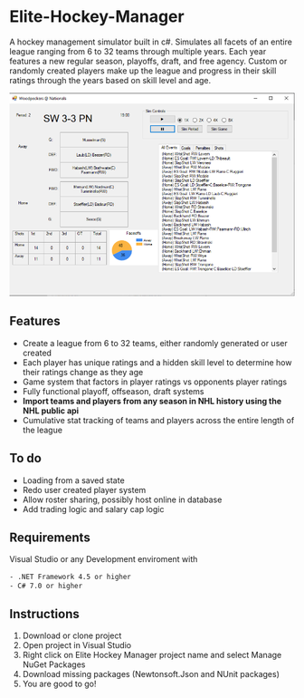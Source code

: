 # Elite-Hockey-Manager
A hockey management simulator built in c#. Simulates all facets of an entire league ranging from 6 to 32 teams through multiple years. Each year features a new regular season, playoffs, draft, and free agency. Custom or randomly created players make up the league and progress in their skill ratings through the years based on skill level and age.

![Game Image](Elite%20Hockey%20Manager/Elite%20Hockey%20Manager/Screenshots/gameScreenshot.png)
## Features
- Create a league from 6 to 32 teams, either randomly generated or user created
- Each player has unique ratings and a hidden skill level to determine how their ratings change as they age
- Game system that factors in player ratings vs opponents player ratings
- Fully functional playoff, offseason, draft systems
- **Import teams and players from any season in NHL history using the NHL public api**
- Cumulative stat tracking of teams and players across the entire length of the league

## To do
- Loading from a saved state
- Redo user created player system
- Allow roster sharing, possibly host online in database
- Add trading logic and salary cap logic



## Requirements
Visual Studio or any Development enviroment with 

	- .NET Framework 4.5 or higher
	- C# 7.0 or higher


## Instructions
1. Download or clone project
2. Open project in Visual Studio
3. Right click on Elite Hockey Manager project name and select Manage NuGet Packages
4. Download missing packages (Newtonsoft.Json and NUnit packages)
5. You are good to go!

